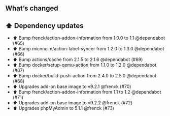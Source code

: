 ## What’s changed

## ⬆️ Dependency updates

- ⬆️ Bump frenck/action-addon-information from 1.0.0 to 1.1 @dependabot (#65)
- ⬆️ Bump micnncim/action-label-syncer from 1.2.0 to 1.3.0 @dependabot (#66)
- ⬆️ Bump actions/cache from 2.1.5 to 2.1.6 @dependabot (#69)
- ⬆️ Bump docker/setup-qemu-action from 1.1.0 to 1.2.0 @dependabot (#67)
- ⬆️ Bump docker/build-push-action from 2.4.0 to 2.5.0 @dependabot (#68)
- ⬆️  Upgrades add-on base image to v9.2.1 @frenck (#70)
- ⬆️ Bump frenck/action-addon-information from 1.1 to 1.2 @dependabot (#71)
- ⬆️ Upgrades add-on base image to v9.2.2 @frenck (#72)
- ⬆️ Upgrades phpMyAdmin to 5.1.1 @frenck (#73)
